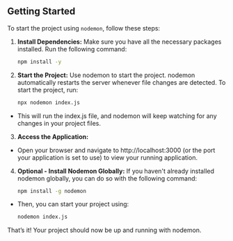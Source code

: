 ## Getting Started

To start the project using `nodemon`, follow these steps:

1. **Install Dependencies:**
   Make sure you have all the necessary packages installed. Run the following command:

   ```bash
   npm install -y

2. **Start the Project:**
    Use nodemon to start the project. nodemon automatically restarts the server whenever file changes are detected. To start the project, run:

    ```bash
    npx nodemon index.js

- This will run the index.js file, and nodemon will keep watching for any changes in your project files.

3. **Access the Application:**
- Open your browser and navigate to http://localhost:3000 (or the port your application is set to use) to view your running application.

4. **Optional - Install Nodemon Globally:**
    If you haven't already installed nodemon globally, you can do so with the following command:

    ```bash
    npm install -g nodemon

- Then, you can start your project using:

    ```bash
    nodemon index.js
    
That’s it! Your project should now be up and running with nodemon.